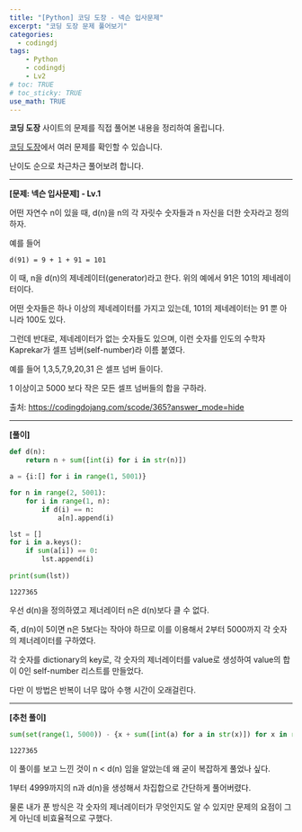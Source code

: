 ```yaml
---
title: "[Python] 코딩 도장 - 넥슨 입사문제"
excerpt: "코딩 도장 문제 풀어보기"
categories: 
  - codingdj
tags: 
    - Python
    - codingdj
    - Lv2
# toc: TRUE
# toc_sticky: TRUE
use_math: TRUE
---
```


**코딩 도장** 사이트의 문제를 직접 풀어본 내용을 정리하여 올립니다.

[코딩 도장](https://codingdojang.com/)에서 여러 문제를 확인할 수 있습니다.

난이도 순으로 차근차근 풀어보려 합니다.

---

**[문제: 넥슨 입사문제] - Lv.1**

어떤 자연수 n이 있을 때, d(n)을 n의 각 자릿수 숫자들과 n 자신을 더한 숫자라고 정의하자.

예를 들어

```
d(91) = 9 + 1 + 91 = 101
```

이 때, n을 d(n)의 제네레이터(generator)라고 한다. 위의 예에서 91은 101의 제네레이터이다.

어떤 숫자들은 하나 이상의 제네레이터를 가지고 있는데, 101의 제네레이터는 91 뿐 아니라 100도 있다. 

그런데 반대로, 제네레이터가 없는 숫자들도 있으며, 이런 숫자를 인도의 수학자 Kaprekar가 셀프 넘버(self-number)라 이름 붙였다. 

예를 들어 1,3,5,7,9,20,31 은 셀프 넘버 들이다.

1 이상이고 5000 보다 작은 모든 셀프 넘버들의 합을 구하라.

출처: <https://codingdojang.com/scode/365?answer_mode=hide>

---

**[풀이]**


```python
def d(n):
    return n + sum([int(i) for i in str(n)])

a = {i:[] for i in range(1, 5001)}

for n in range(2, 5001):
    for i in range(1, n):
        if d(i) == n:
            a[n].append(i)

lst = []
for i in a.keys():
    if sum(a[i]) == 0:
        lst.append(i)
        
print(sum(lst))
```

    1227365
    

우선 d(n)을 정의하였고 제너레이터 n은 d(n)보다 클 수 없다.

즉, d(n)이 5이면 n은 5보다는 작아야 하므로 이를 이용해서 2부터 5000까지 각 숫자의 제너레이터를 구하였다.

각 숫자를 dictionary의 key로, 각 숫자의 제너레이터를 value로 생성하여 value의 합이 0인 self-number 리스트를 만들었다.

다만 이 방법은 반복이 너무 많아 수행 시간이 오래걸린다.

---

**[추천 풀이]**


```python
sum(set(range(1, 5000)) - {x + sum([int(a) for a in str(x)]) for x in range(1, 5000)})
```




    1227365



이 풀이를 보고 느낀 것이 n < d(n) 임을 알았는데 왜 굳이 복잡하게 풀었나 싶다.

1부터 4999까지의 n과 d(n)을 생성해서 차집합으로 간단하게 풀어버렸다.

물론 내가 푼 방식은 각 숫자의 제너레이터가 무엇인지도 알 수 있지만 문제의 요점이 그게 아닌데 비효율적으로 구했다.
